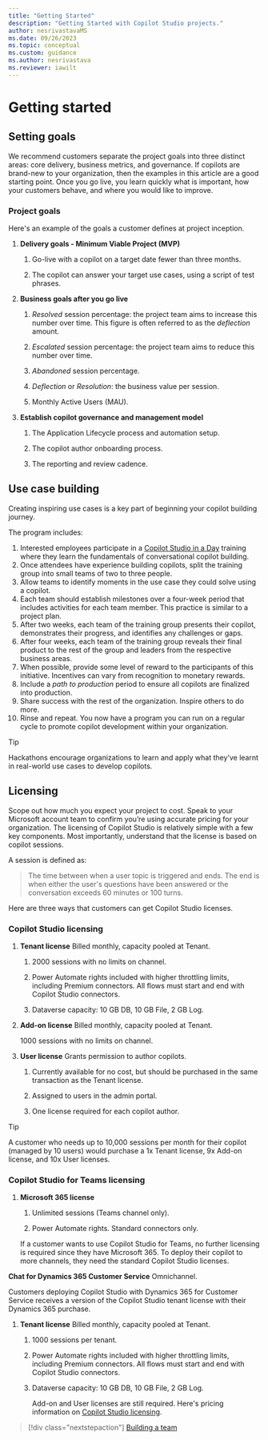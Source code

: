 ```yaml
---
title: "Getting Started"
description: "Getting Started with Copilot Studio projects."
author: nesrivastavaMS
ms.date: 09/26/2023
ms.topic: conceptual
ms.custom: guidance
ms.author: nesrivastava
ms.reviewer: iawilt
---
```


# Getting started

## Setting goals

We recommend customers separate the project goals into three distinct areas: core delivery, business metrics, and governance. If copilots are brand-new to your organization, then the examples in this article are a good starting point. Once you go live, you learn quickly what is important, how your customers behave, and where you would like to improve.

### Project goals

Here's an example of the goals a customer defines at project inception.

1. **Delivery goals - Minimum Viable Project (MVP)**

    1. Go-live with a copilot on a target date fewer than three months.

    1. The copilot can answer your target use cases, using a script of test phrases.

1. **Business goals after you go live**

    1. *Resolved* session percentage: the project team aims to increase this number over time. This figure is often referred to as the *deflection* amount.

    1. *Escalated* session percentage: the project team aims to reduce this number over time.

    1. *Abandoned* session percentage.

    1. *Deflection* or *Resolution*: the business value per session.

    1. Monthly Active Users (MAU).

1. **Establish copilot governance and management model**

    1. The Application Lifecycle process and automation setup.

    1. The copilot author onboarding process.

    1. The reporting and review cadence.

## Use case building

Creating inspiring use cases is a key part of beginning your copilot building journey.

The program includes:

1. Interested employees participate in a [Copilot Studio in a Day](https://learn.microsoft.com/training/paths/power-virtual-agents-workshop/) training where they learn the fundamentals of conversational copilot building.
1. Once attendees have experience building copilots, split the training group into small teams of two to three people.
1. Allow teams to identify moments in the use case they could solve using a copilot.
1. Each team should establish milestones over a four-week period that includes activities for each team member. This practice is similar to a project plan.
1. After two weeks, each team of the training group presents their copilot, demonstrates their progress, and identifies any challenges or gaps.
1. After four weeks, each team of the training group reveals their final product to the rest of the group and leaders from the respective business areas.
1. When possible, provide some level of reward to the participants of this initiative. Incentives can vary from recognition to monetary rewards.
1. Include a *path to production* period to ensure all copilots are finalized into production.
1. Share success with the rest of the organization. Inspire others to do more.
1. Rinse and repeat. You now have a program you can run on a regular cycle to promote copilot development within your organization.

> [!TIP]
>
> Hackathons encourage organizations to learn and apply what they’ve learnt in real-world use cases to develop copilots.

## Licensing

Scope out how much you expect your project to cost. Speak to your Microsoft account team to confirm you’re using accurate pricing for your organization. The licensing of Copilot Studio is relatively simple with a few key components. Most importantly, understand that the license is based on copilot sessions.

A session is defined as:
>The time between when a user topic is triggered and ends. The end is when either the user's questions have been answered or the conversation exceeds 60 minutes or 100 turns.

Here are three ways that customers can get Copilot Studio licenses.

### Copilot Studio licensing

1. **Tenant license** Billed monthly, capacity pooled at Tenant.

    1. 2000 sessions with no limits on channel.

    1. Power Automate rights included with higher throttling limits, including Premium connectors. All flows must start and end with Copilot Studio connectors.

    1. Dataverse capacity: 10 GB DB, 10 GB File, 2 GB Log.

1. **Add-on license** Billed monthly, capacity pooled at Tenant.

    1000 sessions with no limits on channel.

1. **User license** Grants permission to author copilots.

    1. Currently available for no cost, but should be purchased in the same transaction as the Tenant license.

    1. Assigned to users in the admin portal.

    1. One license required for each copilot author.

>[!TIP]
>
> A customer who needs up to 10,000 sessions per month for their copilot (managed by 10 users) would purchase a 1x Tenant license, 9x Add-on license, and 10x User licenses.

### Copilot Studio for Teams licensing

1. **Microsoft 365 license**

    1. Unlimited sessions (Teams channel only).

    1. Power Automate rights. Standard connectors only.

    If a customer wants to use Copilot Studio for Teams, no further licensing is required since they have Microsoft 365. To deploy their copilot to more channels, they need the standard Copilot Studio licenses.

  **Chat for Dynamics 365 Customer Service** Omnichannel.

   Customers deploying Copilot Studio with Dynamics 365 for Customer Service receives a version of the Copilot Studio tenant license with their Dynamics 365 purchase.

1. **Tenant license** Billed monthly, capacity pooled at Tenant.

    1. 1000 sessions per tenant.

    1. Power Automate rights included with higher throttling limits, including Premium connectors. All flows must start and end with Copilot Studio connectors.

    1. Dataverse capacity: 10 GB DB, 10 GB File, 2 GB Log.

       Add-on and User licenses are still required. Here's pricing information on [Copilot Studio licensing](https://powervirtualagents.microsoft.com/en-us/pricing/).

> [!div class="nextstepaction"]
> [Building a team](project-building-a-team.md)
